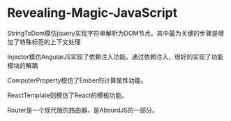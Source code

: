 Revealing-Magic-JavaScript
==========================

StringToDom模仿jquery实现字符串解析为DOM节点。其中最为关键的步骤是增加了特殊标签的上下文处理

Injector模仿AngularJS实现了依赖注入功能。通过依赖注入，很好的实现了功能模块的解耦

ComputerProperty模仿了Ember的计算属性功能。

ReactTemplate则模仿了React的模板功能。

Router是一个现代版的路由器，是AbsurdJS的一部分。
